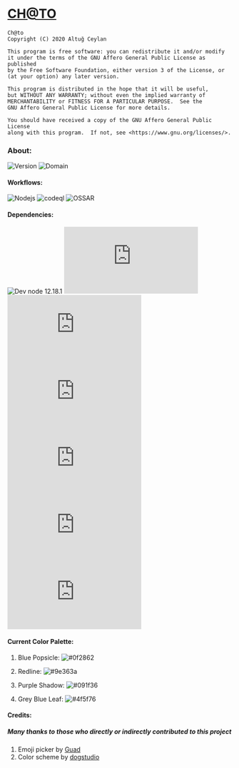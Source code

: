 <h1><a href="https://ch-to.herokuapp.com">CH@TO</a></h1>

    Ch@to
    Copyright (C) 2020 Altuğ Ceylan

    This program is free software: you can redistribute it and/or modify
    it under the terms of the GNU Affero General Public License as published
    by the Free Software Foundation, either version 3 of the License, or
    (at your option) any later version.

    This program is distributed in the hope that it will be useful,
    but WITHOUT ANY WARRANTY; without even the implied warranty of
    MERCHANTABILITY or FITNESS FOR A PARTICULAR PURPOSE.  See the
    GNU Affero General Public License for more details.

    You should have received a copy of the GNU Affero General Public License
    along with this program.  If not, see <https://www.gnu.org/licenses/>.

<h3>About:</h3>

![Version](https://img.shields.io/badge/CH%40TO-1.0.1--beta-success)
![Domain](https://img.shields.io/badge/Active%20Domain-ch--to.herokuapp.com-success?logo=Heroku)
  

<h4>Workflows:</h4>

![Nodejs](https://github.com/AranNomante/Ch-to/workflows/Node.js%20CI/badge.svg)
![codeql](https://github.com/AranNomante/Ch-to/workflows/CodeQL/badge.svg)
![OSSAR](https://github.com/AranNomante/Ch-to/workflows/OSSAR/badge.svg)

  
<h4>Dependencies:</h4>

![Dev node 12.18.1](https://img.shields.io/badge/Dev%20node-12.18.1-blue?logo=Node.js)
![express ^4.17.1](https://img.shields.io/badge/express-^4.17.1-blue?logo=Node.js)
![express-rate-limit](https://img.shields.io/badge/express--rate--limit-^5.2.3-blue?logo=Node.js)
![helmet ^4.2.0](https://img.shields.io/badge/helmet-^4.2.0-blue?logo=Node.js)
![socket.io ^3.0.4](https://img.shields.io/badge/socket.io-^3.0.4-blue?logo=Node.js)
![sanitize-html ^2.3.0](https://img.shields.io/badge/sanitize--html-^2.3.0-blue?logo=Node.js)
![express-slow-down ^1.4.0](https://img.shields.io/badge/express--slow--down-^1.4.0-blue?logo=Node.js)

<h4>Current Color Palette:</h4>

<ol>
  
<li>
  
  Blue Popsicle: ![#0f2862](https://via.placeholder.com/15/0f2862/000000?text=+) 
  
</li>

<li>
  
  Redline: ![#9e363a](https://via.placeholder.com/15/9e363a/000000?text=+) 

</li>

<li>
  
  Purple Shadow: ![#091f36](https://via.placeholder.com/15/091f36/000000?text=+) 

</li>

<li>
  
  Grey Blue Leaf: ![#4f5f76](https://via.placeholder.com/15/4f5f76/000000?text=+) 

</li>
</ol>


<h4>Credits:</h4>

<h5>Many thanks to those who directly or indirectly contributed to this project</h5>

<ol>
  <li>Emoji picker by <a href="https://github.com/Guad/simple-emoji-picker">Guad</a></li>
  <li>Color scheme by <a href="https://dogstudio.co/">dogstudio</a></li>
</ol>
